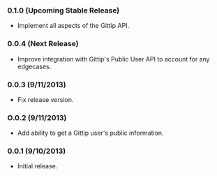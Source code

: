 ### 0.1.0 (Upcoming Stable Release)
* Implement all aspects of the Gittip API.

### 0.0.4 (Next Release)
* Improve integration with Gittip's Public User API to account for any edgecases.

### 0.0.3 (9/11/2013)
* Fix release version.

### O.0.2 (9/11/2013)
* Add ability to get a Gittip user's public information.

### 0.0.1 (9/10/2013)
* Initial release.
